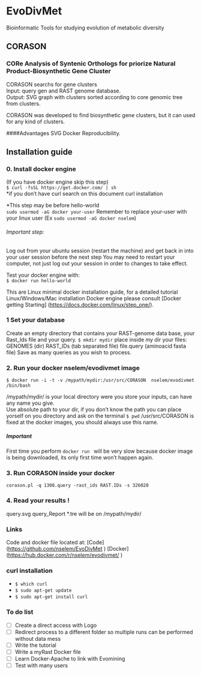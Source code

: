 # EvoDivMet
Bioinformatic Tools for studying evolution of metabolic diversity

## CORASON

### CORe Analysis of Syntenic Orthologs for priorize Natural Product-Biosynthetic Gene Cluster
CORASON searchs for gene clusters   
Input: query gen and RAST genome database.  
Output: SVG graph with clusters sorted according to core genomic tree from clusters.  

CORASON was developed to find biosynthetic gene clusters, but it can used for any kind of clusters.

####Advantages
SVG
Docker Reproducibility.  

## Installation guide
### 0. Install docker engine
(If you have docker engine skip this step)  
`$ curl -fsSL https://get.docker.com/ | sh `  
*if you don’t have curl search on this document curl installation  

*This step may be before hello-world  
     `sudo usermod -aG docker your-user`
Remember to replace your-user with your linux user (Ex `sudo usermod -aG docker nselem`)

###### Important step:  
Log out from your ubuntu session (restart the machine)  and get back in into your user session before the next step
You may need to restart your computer, not just log out your session in order to changes to take effect.

Test your docker engine with:  
`$ docker run hello-world`  

This are Linux minimal docker installation guide, for a detailed tutorial Linux/Windows/Mac installation Docker engine please consult [Docker getting Starting] (https://docs.docker.com/linux/step_one/).

### 1 Set your database  
Create an empty directory that contains your RAST-genome data base, your Rast_Ids file and your query.
`$ mkdir mydir`
place inside my dir your files:  
GENOMES    (dir)
RAST_IDs   (tab separated file)
file.query (aminoacid fasta file)  Save as many queries as you wish to process.

### 2. Run your docker nselem/evodivmet image  

`$ docker run -i -t -v /mypath/mydir:/usr/src/CORASON  nselem/evodivmet /bin/bash`

/mypath/mydir/ is your local directory were you store your inputs, can have any name you give.  
Use absolute path to your dir, if you don’t know the path you can place yorself on you directory and ask on the terminal 
`$ pwd`
/usr/src/CORASON is fixed at the docker images, you should always use this name.  

##### Important  
First time you perform `docker run ` will be very slow because docker image is being downloaded, its only first time won’t happen again.

### 3. Run CORASON inside your docker  

`corason.pl -q 1308.query -rast_ids RAST.IDs -s 326020`

### 4. Read your results !  
query.svg query_Report *.tre will be on /mypath/mydir/  

### Links  
Code and docker file located at:
[Code] (https://github.com/nselem/EvoDivMet  )
[Docker] (https://hub.docker.com/r/nselem/evodivmet/  )

### curl installation
- `$ which curl`
- `$ sudo apt-get update`
-  `$ sudo apt-get install curl`

### To do list
- [ ] Create a direct access with Logo
- [ ] Redirect process to a different folder so multiple runs can be performed without data mess
- [ ] Write the tutorial
- [ ] Write a myRast Docker file
- [ ] Learn Docker-Apache to link with Evomining
- [ ] Test with many users
